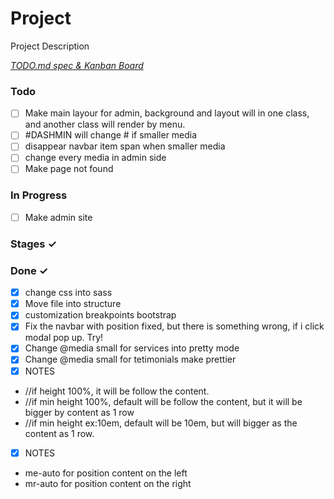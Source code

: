 # Project

Project Description

<em>[TODO.md spec & Kanban Board](https://bit.ly/3fCwKfM)</em>

### Todo

- [ ] Make main layour for admin, background and layout will in one class, and another class will render by menu.  
- [ ] #DASHMIN will change # if smaller media  
- [ ] disappear navbar item span when smaller media  
- [ ] change every media in admin side  
- [ ] Make page not found  

### In Progress

- [ ] Make admin site  

### Stages ✓


### Done ✓

- [x] change css into sass  
- [x] Move file into structure  
- [x] customization breakpoints bootstrap  
- [x] Fix the navbar with position fixed, but there is something wrong, if i click modal pop up. Try!  
- [x] Change @media small for services into pretty mode  
- [x] Change @media small for tetimonials make prettier  
- [x] NOTES  
- //if height 100%, it will be follow the content.  
- //if min height 100%, default will be follow the content, but it will be bigger by content as 1 row  
- //if min height ex:10em, default will be 10em, but will bigger as the content as 1 row.  
- [x] NOTES  
- me-auto for position content on the left  
- mr-auto for position content on the right  

